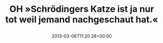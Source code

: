 ---
retweeted: false
source: <a href="http://twitter.com" rel="nofollow">Twitter Web Client</a>
entities:
  hashtags: []
  symbols: []
  user_mentions: []
  urls: []
display_text_range:
- '0'
- '68'
favorite_count: '1'
id_str: '309262198054735872'
truncated: false
retweet_count: '0'
id: '309262198054735872'
created_at: Wed Mar 06 11:20:28 +0000 2013
favorited: false
full_text: OH »Schrödingers Katze ist ja nur tot weil jemand nachgeschaut hat.«
lang: de
tags:
- pesos/twitter
date: '2013-03-06T11:20:28+00:00'
src: https://twitter.com/bascht/status/309262198054735872
original_url: https://twitter.com/bascht/status/309262198054735872
type: twitter_tweet
text: OH »Schrödingers Katze ist ja nur tot weil jemand nachgeschaut hat.«
title: 'OH »Schrödingers Katze ist ja nur tot weil jemand nachgeschaut hat.«

  '

---